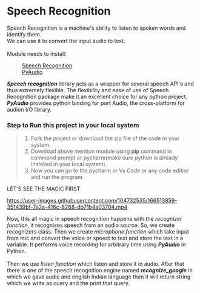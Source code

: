 # Speech Recognition
Speech Recognition is a machine's ability to listen to spoken words and identify them.  
We can use it to convert the input audio to text.  
<br>
Module needs to install:
> [Speech Recognition](https://pypi.org/project/SpeechRecognition/)  
> [PyAudio](https://pypi.org/project/PyAudio/)

***Speech recognition*** library acts as a wrapper for several speech API's and thus extremely flexible. The flexibility and ease of use of Speech Recognition package make it an excellent choice for any python project.  
***PyAudio*** provides python binding for port Audio, the cross-platform for audion I/O library.
<br>
### Step to Run this project in your local system
> 1. Fork the project or download the zip file of the code in your system.  
> 2. Download above mention module using **pip** command in command prompt or pycharm(make sure python is already installed in your local system).  
> 3. Now you can go to the pycharm or Vs Code or any code editior and run the program.  

LET'S SEE THE MAGIC FIRST

https://user-images.githubusercontent.com/104732535/166513859-351439bf-7a2a-416c-8268-db71b4a03704.mp4  

Now, this all magic in speech recognition happens with the *recognizer function*, it recognizes speech from an audio source. So, we create recognizers class. Then we create *microphone function* which take input from mic and convert the voice or speect to text and store the text in a variable. It performs voice recording for arbitrary time using ***PyAudio*** in Python.  
<br>
Then we use *listen function* which listen and store it in audio. After that there is one of the speech recognition engine named ***recognize_google*** in which we gave audio and english Indian language then it will return string which we write as query and the print that query.

